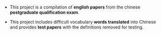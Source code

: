 - This project is a compilation of **english papers** from the chinese **postgraduate qualification exam**. 

- This project includes difficult vocabulary **words translated** into Chinese and provides **test papers** with the definitions removed for testing.